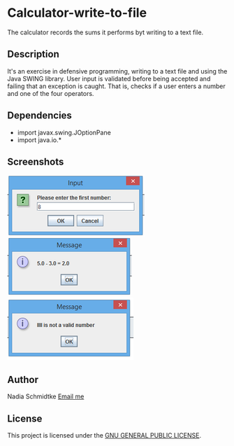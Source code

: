 # Calculator-write-to-file

The calculator records the sums it performs byt writing to a text file. 

## Description

It's an exercise in defensive programming, writing to a text file and using the Java SWING library. User input is validated before being accepted and failing that an exception is caught. That is, checks if a user enters a number and one of the four operators.

## Dependencies

* import javax.swing.JOptionPane
* import java.io.\*

## Screenshots
![input message](https://github.com/Nadia-JSch/Calculator-write-to-file/blob/49337d6ed212067f4e05c9b392c40842743a943d/screenshots/input%20message.png)
![answer message](https://github.com/Nadia-JSch/Calculator-write-to-file/blob/49337d6ed212067f4e05c9b392c40842743a943d/screenshots/answer%20message.png)
![validation messaage](https://github.com/Nadia-JSch/Calculator-write-to-file/blob/49337d6ed212067f4e05c9b392c40842743a943d/screenshots/message%20validation.png)

## Author

Nadia Schmidtke [Email me](https://nadia-jsch.github.io/Nadia-Schmidtke-Webpages/Contact.html)

## License

This project is licensed under the [GNU GENERAL PUBLIC LICENSE](https://github.com/Nadia-JSch/Calculator-write-to-file/blob/master/LICENSE).
